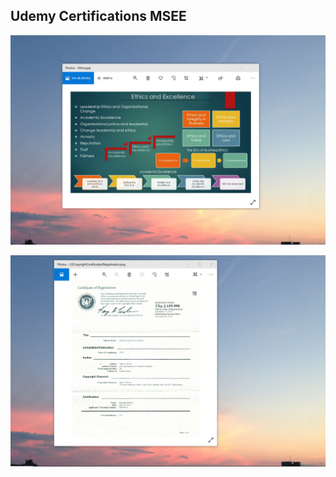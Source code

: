## Udemy Certifications MSEE

![image](EthicsandExcellence.png)

![image](USCopyrightCertificate.png)
